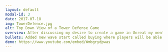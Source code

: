 ```yaml
---
layout: default
modal-id: 3
date: 2017-07-18
img: TowerDefence.jpg
alt: Top Down View of a Tower Defense Game
overview: After discussing my desire to create a game in Unreal my mentor suggested I start on adding features to the base Unreal Stratergy game that Epic provide. My Mentor had also upgrade the stratergy game to work with Unreal Engine 5 So this was my first project in that unreal version. I set out some goals for myself when starting this project which where to update the wave behaviour, Change how the arrow turret works and have some sort of third person mode within the game.
bullets: Added new wave start called buying where players will be able to buy towers without the threat of an on going wave, Created ready up mechanic to allow the player to build towers before the start of the first wave, Programmed simple UI to inform the player that they needed to ready up, Changed how the arrow turret worked by making it only fire in bursts when an enemy enters it's attack range, Spawned a minion for the player to play as while a wave is on going
demo: https://www.youtube.com/embed/Wmbgrydpwas
---
```

